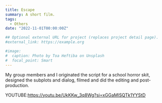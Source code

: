 ```yaml
---
title: Escape
summary: A short film.
tags:
  - Others
date: "2022-11-01T00:00:00Z"

## Optional external URL for project (replaces project detail page).
#external_link: https://example.org

#image:
#  caption: Photo by Toa Heftiba on Unsplash
#  focal_point: Smart
---
```


My group members and I originated the script for a school horror skit, designed the subplots and dialog, filmed and did the editing and post-production.

YOUTUBE:https://youtu.be/UkKKw_3q8Wg?si=xGGaMlSQTk1YYStD